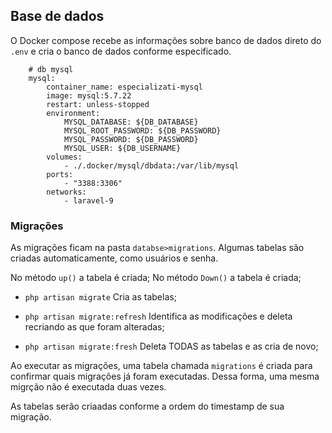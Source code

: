 ## Base de dados 

O Docker compose recebe as informações sobre banco de dados direto do `.env` e cria o banco de dados conforme especificado.

```shell
    # db mysql
    mysql:
        container_name: especializati-mysql
        image: mysql:5.7.22
        restart: unless-stopped
        environment: 
            MYSQL_DATABASE: ${DB_DATABASE}
            MYSQL_ROOT_PASSWORD: ${DB_PASSWORD}
            MYSQL_PASSWORD: ${DB_PASSWORD}
            MYSQL_USER: ${DB_USERNAME}
        volumes: 
            - ./.docker/mysql/dbdata:/var/lib/mysql
        ports: 
            - "3388:3306"
        networks: 
            - laravel-9

```

### Migrações

As migrações ficam na pasta `databse>migrations`. Algumas tabelas são criadas automaticamente, como usuários e senha.

No método `up()` a tabela é criada;
No método `Down()` a tabela é criada;


* `php artisan migrate`
Cria as tabelas;

* `php artisan migrate:refresh`
Identifica as modificações e deleta recriando as que foram alteradas;

* `php artisan migrate:fresh`
Deleta TODAS as tabelas e as cria de novo;

Ao executar as migrações, uma tabela chamada `migrations` é criada para confirmar quais migrações já foram executadas. Dessa forma, uma mesma migrção não é executada duas vezes.

As tabelas serão criaadas conforme a ordem do timestamp de sua migração.
